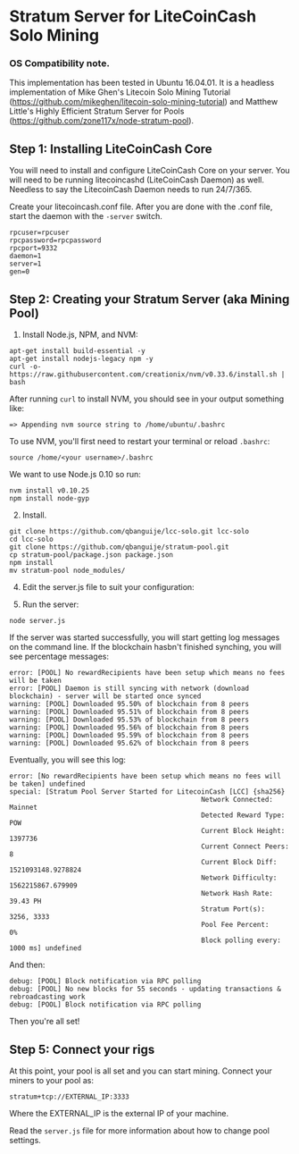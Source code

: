 # Stratum Server for LiteCoinCash Solo Mining

### OS Compatibility note.

This implementation has been tested in Ubuntu 16.04.01. It is a headless implementation of Mike Ghen's Litecoin Solo Mining Tutorial (https://github.com/mikeghen/litecoin-solo-mining-tutorial) and Matthew Little's Highly Efficient Stratum Server for Pools (https://github.com/zone117x/node-stratum-pool).

## Step 1: Installing LiteCoinCash Core

You will need to install and configure LiteCoinCash Core on your server. You will need to be running litecoincashd (LiteCoinCash Daemon) as well. Needless to say the LitecoinCash Daemon needs to run 24/7/365.

Create your litecoincash.conf file. After you are done with the .conf file, start the daemon with the ```-server``` switch.

```
rpcuser=rpcuser
rpcpassword=rpcpassword
rpcport=9332
daemon=1
server=1
gen=0
```

## Step 2: Creating your Stratum Server (aka Mining Pool)

1. Install Node.js, NPM, and NVM:

```
apt-get install build-essential -y
apt-get install nodejs-legacy npm -y
curl -o- https://raw.githubusercontent.com/creationix/nvm/v0.33.6/install.sh | bash
```
After running `curl` to install NVM, you should see in your output something like:
```
=> Appending nvm source string to /home/ubuntu/.bashrc
```
To use NVM, you'll first need to restart your terminal or reload `.bashrc`:
```
source /home/<your username>/.bashrc
```
We want to use Node.js 0.10 so run:
```
nvm install v0.10.25
npm install node-gyp
```

2. Install.

```
git clone https://github.com/qbanguije/lcc-solo.git lcc-solo
cd lcc-solo
git clone https://github.com/qbanguije/stratum-pool.git
cp stratum-pool/package.json package.json
npm install
mv stratum-pool node_modules/
```

4. Edit the server.js file to suit your configuration:

5. Run the server:

```
node server.js
```

If the server was started successfully, you will start getting log messages on the command line. If the blockchain hasbn't finished synching, you will see percentage messages:
```
error: [POOL] No rewardRecipients have been setup which means no fees will be taken
error: [POOL] Daemon is still syncing with network (download blockchain) - server will be started once synced
warning: [POOL] Downloaded 95.50% of blockchain from 8 peers
warning: [POOL] Downloaded 95.51% of blockchain from 8 peers
warning: [POOL] Downloaded 95.53% of blockchain from 8 peers
warning: [POOL] Downloaded 95.56% of blockchain from 8 peers
warning: [POOL] Downloaded 95.59% of blockchain from 8 peers
warning: [POOL] Downloaded 95.62% of blockchain from 8 peers
```

Eventually, you will see this log:
```
error: [No rewardRecipients have been setup which means no fees will be taken] undefined
special: [Stratum Pool Server Started for LitecoinCash [LCC] {sha256}
                                                Network Connected:      Mainnet
                                                Detected Reward Type:   POW
                                                Current Block Height:   1397736
                                                Current Connect Peers:  8
                                                Current Block Diff:     1521093148.9278824
                                                Network Difficulty:     1562215867.679909
                                                Network Hash Rate:      39.43 PH
                                                Stratum Port(s):        3256, 3333
                                                Pool Fee Percent:       0%
                                                Block polling every:    1000 ms] undefined
```
And then:
```
debug: [POOL] Block notification via RPC polling
debug: [POOL] No new blocks for 55 seconds - updating transactions & rebroadcasting work
debug: [POOL] Block notification via RPC polling
```
Then you're all set!

## Step 5: Connect your rigs

At this point, your pool is all set and you can start mining. Connect your miners to your pool as:

```
stratum+tcp://EXTERNAL_IP:3333
```

Where the EXTERNAL_IP is the external IP of your machine.

Read the `server.js` file for more information about how to change pool settings.
